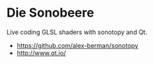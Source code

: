 # Die Sonobeere

Live coding GLSL shaders with sonotopy and Qt.

* https://github.com/alex-berman/sonotopy
* http://www.qt.io/


